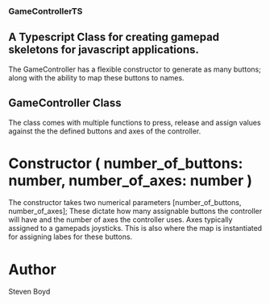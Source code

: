 ### GameControllerTS 

## A Typescript Class for creating gamepad skeletons for javascript applications.

The GameController has a flexible constructor to generate as many buttons;
along with the ability to map these buttons to names.

## GameController Class 

The class comes with multiple functions to press, release and assign values against the
the defined buttons and axes of the controller.

# Constructor ( number_of_buttons: number, number_of_axes: number ) 

The constructor takes two numerical parameters [number_of_buttons, number_of_axes];
These dictate how many assignable buttons the controller will have and the number of axes 
the controller uses. Axes typically assigned to a gamepads joysticks. This is also 
where the map is instantiated for assigning labes for these buttons.


# Author 
Steven Boyd